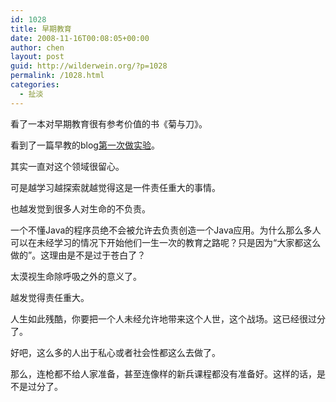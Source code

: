 ```yaml
---
id: 1028
title: 早期教育
date: 2008-11-16T00:08:05+00:00
author: chen
layout: post
guid: http://wilderwein.org/?p=1028
permalink: /1028.html
categories:
  - 扯淡
---
```

看了一本对早期教育很有参考价值的书《菊与刀》。

看到了一篇早教的blog<a href="http://hi.baidu.com/%D1%E5%BD%E0%B5%C4%B2%BF%C2%E4%B8%F1/blog/item/eb0a92177ec9790ec83d6dee.html" target=_blank>第一次做实验</a>。</p> 

其实一直对这个领域很留心。

可是越学习越探索就越觉得这是一件责任重大的事情。</p> 

也越发觉到很多人对生命的不负责。

一个不懂Java的程序员绝不会被允许去负责创造一个Java应用。为什么那么多人可以在未经学习的情况下开始他们一生一次的教育之路呢？只是因为“大家都这么做的”。这理由是不是过于苍白了？

太漠视生命除呼吸之外的意义了。</p> 

越发觉得责任重大。

人生如此残酷，你要把一个人未经允许地带来这个人世，这个战场。这已经很过分了。

好吧，这么多的人出于私心或者社会性都这么去做了。</p> 

那么，连枪都不给人家准备，甚至连像样的新兵课程都没有准备好。这样的话，是不是过分了。